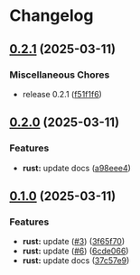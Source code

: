 # Changelog

## [0.2.1](https://github.com/nipeharefa/test-release-please/compare/v0.2.0...v0.2.1) (2025-03-11)


### Miscellaneous Chores

* release 0.2.1 ([f51f1f6](https://github.com/nipeharefa/test-release-please/commit/f51f1f67b6f08338c10b54d590a93c492c1b241e))

## [0.2.0](https://github.com/nipeharefa/test-release-please/compare/v0.1.0...v0.2.0) (2025-03-11)


### Features

* **rust:** update docs ([a98eee4](https://github.com/nipeharefa/test-release-please/commit/a98eee4e3c32c4a7d7d11d303ab053e514af2c87))

## [0.1.0](https://github.com/nipeharefa/test-release-please/compare/v0.0.10...v0.1.0) (2025-03-11)


### Features

* **rust:** update ([#3](https://github.com/nipeharefa/test-release-please/issues/3)) ([3f65f70](https://github.com/nipeharefa/test-release-please/commit/3f65f70056c7f4591862efecdb3b86165cdc7133))
* **rust:** update ([#6](https://github.com/nipeharefa/test-release-please/issues/6)) ([6cde066](https://github.com/nipeharefa/test-release-please/commit/6cde0669232801473617ea68d321794d695ee171))
* **rust:** update docs ([37c57e9](https://github.com/nipeharefa/test-release-please/commit/37c57e9350738c6d2ed36edb21d4e093078357a0))
